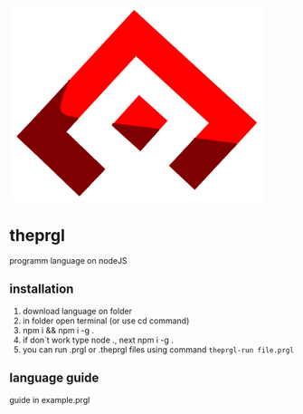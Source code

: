 ![](https://github.com/TheEE145/theprgl/blob/main/icon.png?raw=true)
# theprgl
programm language on nodeJS

## installation
1. download language on folder
2. in folder open terminal (or use cd command)
3. npm i && npm i -g .
4. if don\`t work type node ., next npm i -g .
5. you can run .prgl or .theprgl files using command `theprgl-run file.prgl`

## language guide
guide in example.prgl
